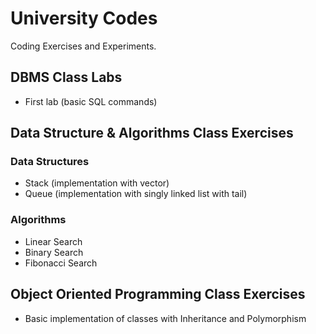 # University Codes
Coding Exercises and Experiments.
## DBMS Class Labs
- First lab (basic SQL commands)
## Data Structure & Algorithms Class Exercises
### Data Structures
- Stack (implementation with vector)
- Queue (implementation with singly linked list with tail)
### Algorithms
- Linear Search
- Binary Search
- Fibonacci Search
## Object Oriented Programming Class Exercises
- Basic implementation of classes with Inheritance and Polymorphism